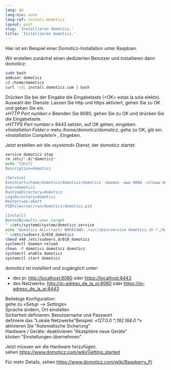 ```yaml
---
lang: de
lang-niv: auto
lang-ref: instali-domoticz
layout: post
slug: 'Installieren domoticz.'
title: 'Installieren domoticz.'
---
```


Hier ist ein Beispiel einer Domoticz-Installation unter Raspbian.

Wir erstellen zunächst einen dedizierten Benutzer und installieren dann domoticz:
```bash
sudo bash
adduser domoticz
cd /home/domoticz
curl -sSL install.domoticz.com | bash
```
Drücken Sie bei der Eingabe die Eingabetaste (\<OK> estas la sola elekto).  
Auswahl der Dienste: Lassen Sie http und https aktiviert, gehen Sie zu OK und geben Sie ein.  
_«HTTP Port number:»_ Beenden Sie 8080, gehen Sie zu OK und drücken Sie die Eingabetaste.  
_«HTTPS Port number:»_ 8443 setzen, auf OK gehen, eingeben.  
_«Installation Folder:»_ metu _/home/domoticz/domoticz_, gehe zu OK, gib ein.  
_«Installation Complete!»_  , Eingeben.


Jetzt erstellen wir die _«systemd»_ Dienst, der domoticz startet:
```bash
service domoticz stop
rm /etc/*.d/*domoticz*
echo "[Unit]
Description=domoticz

[Service]
ExecStart=/home/domoticz/domoticz/domoticz -daemon -www 8080 -sslwww 8443 -pidfile /var/run/domoticz/domoticz.pid
User=domoticz
RuntimeDirectory=domoticz
LogsDirectory=domoticz
Restart=on-abort
PIDFile=/var/run/domoticz/domoticz.pid

[Install]
WantedBy=multi-user.target
" >/etc/systemd/system/domoticz.service
echo "domoticz ALL=(root) NOPASSWD: /usr/sbin/service domoticz.sh *,/bin/systemctl stop domoticz.service,/bin/systemctl start domoticz.service
" >/etc/sudoers.d/010_domoticz
chmod 440 /etc/sudoers.d/010_domoticz
systemctl daemon-reload
chown -R domoticz.domoticz domoticz
systemctl enable domoticz
systemctl start domoticz
```

domoticz ist installiert und zugänglich unter:
* des pi: <http://localhost:8080> oder <https://localhost:8443>
* des Netzwerks: <http://ip-adreso_de_la_pi:8080> oder <https://ip-adreso_de_la_pi:8443>

Beliebige Konfiguration:  
gehe zu _«Setup --> Settings»_  
Sprache ändern, Ort einstellen  
Sicherheit definieren: Benutzername und Passwort  
definiere das "Lokale Netzwerke"Beispiel: _«127.0.0.\*;192.168.0.*»_  
aktivieren Sie "Automatische Sicherung"  
Hardware / Geräte: deaktivieren "Akzeptiere neue Geräte"  
klicken "Einstellungen übernehmen".  

Jetzt müssen wir die Hardware hinzufügen.  
sehen <https://www.domoticz.com/wiki/Getting_started>

Für mehr Details,
sehen <https://www.domoticz.com/wiki/Raspberry_Pi>
